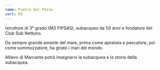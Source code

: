 ```yaml
---
name: Pietro Dal Pozzo
cert: M3
---
```

Istruttore di 3° grado (M3 FIPSAS), subacqueo da 50 anni e fondatore del Club Sub Nettuno.

Da sempre grande amante del mare, prima come apneista e pescatore, poi come sommozzatore, ha girato i mari del mondo.

Allievo di Marcante potrà insegnarvi la subacquea e la storia della subacquea.

